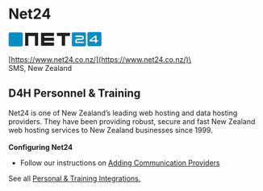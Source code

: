 # Net24

![](../../.gitbook/assets/Net24.png)

[https://www.net24.co.nz/](https://www.net24.co.nz/)\
\
SMS, New Zealand

## D4H Personnel & Training

Net24 is one of New Zealand’s leading web hosting and data hosting providers. They have been providing robust, secure and fast New Zealand web hosting services to New Zealand businesses since 1999.\
\
**Configuring Net24**

* Follow our instructions on [Adding Communication Providers](../communications/adding-communication-providers.md)

See all [Personal & Training Integrations.](./)

